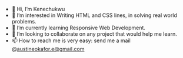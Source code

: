 - 👋 Hi, I’m Kenechukwu 
- 👀 I’m interested in Writing HTML and CSS lines, in solving real world problems.
- 🌱 I’m currently learning Responsive Web Development. 
- 💞️ I’m looking to collaborate on any project that would help me learn.
- 📫 How to reach me is very easy: send me a mail @austineokafor.e@gmail.com 

<!---
anonWilder/anonWilder is a ✨ special ✨ repository because its `README.md` (this file) appears on your GitHub profile.
You can click the Preview link to take a look at your changes.
--->
